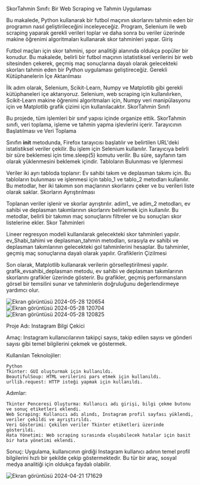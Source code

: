 SkorTahmin Sınıfı: Bir Web Scraping ve Tahmin Uygulaması

Bu makalede, Python kullanarak bir futbol maçının skorlarını tahmin eden bir programın nasıl geliştirileceğini inceleyeceğiz. Program, Selenium ile web scraping yaparak gerekli verileri toplar ve daha sonra bu veriler üzerinde makine öğrenimi algoritmaları kullanarak skor tahminleri yapar.
Giriş

Futbol maçları için skor tahmini, spor analitiği alanında oldukça popüler bir konudur. Bu makalede, belirli bir futbol maçının istatistiksel verilerini bir web sitesinden çekerek, geçmiş maç sonuçlarına dayalı olarak gelecekteki skorları tahmin eden bir Python uygulaması geliştireceğiz.
Gerekli Kütüphanelerin İçe Aktarılması

İlk adım olarak, Selenium, Scikit-Learn, Numpy ve Matplotlib gibi gerekli kütüphaneleri içe aktarıyoruz. Selenium, web scraping için kullanılırken, Scikit-Learn makine öğrenimi algoritmaları için, Numpy veri manipülasyonu için ve Matplotlib grafik çizimi için kullanılacaktır.
SkorTahmin Sınıfı

Bu projede, tüm işlemleri bir sınıf yapısı içinde organize ettik. SkorTahmin sınıfı, veri toplama, işleme ve tahmin yapma işlevlerini içerir.
Tarayıcının Başlatılması ve Veri Toplama

Sınıfın __init__ metodunda, Firefox tarayıcısı başlatılır ve belirtilen URL'deki istatistiksel veriler çekilir. Bu işlem için Selenium kullanılır. Tarayıcıya belirli bir süre beklemesi için time.sleep(5) komutu verilir. Bu süre, sayfanın tam olarak yüklenmesini beklemek içindir.
Tabloların Bulunması ve İşlenmesi

Veriler iki ayrı tabloda toplanır: Ev sahibi takım ve deplasman takımı için. Bu tabloların bulunması ve işlenmesi için tablo_1 ve tablo_2 metodları kullanılır. Bu metodlar, her iki takımın son maçlarının skorlarını çeker ve bu verileri liste olarak saklar.
Skorların Ayrıştırılması

Toplanan veriler işlenir ve skorlar ayrıştırılır. adim1_ ve adim_2 metodları, ev sahibi ve deplasman takımlarının skorlarını belirlemek için kullanılır. Bu metodlar, belirli bir takımın maç sonuçlarını filtreler ve bu sonuçları skor listelerine ekler.
Skor Tahminleri

Lineer regresyon modeli kullanılarak gelecekteki skor tahminleri yapılır. ev_Shabi_tahimi ve deplasman_tahmin metodları, sırasıyla ev sahibi ve deplasman takımlarının gelecekteki gol tahminlerini hesaplar. Bu tahminler, geçmiş maç sonuçlarına dayalı olarak yapılır.
Grafiklerin Çizilmesi

Son olarak, Matplotlib kullanarak verilerin görselleştirilmesi yapılır. grafik_evsahibi_deplasman metodu, ev sahibi ve deplasman takımlarının skorlarını grafikler üzerinde gösterir. Bu grafikler, geçmiş performansların görsel bir temsilini sunar ve tahminlerin doğruluğunu değerlendirmeye yardımcı olur.



![Ekran görüntüsü 2024-05-28 120654](https://github.com/arazumut/footballMachineAI-instagrambilgiAraci/assets/150933483/d9ab9186-8310-43a9-9706-a21b9f5c4696)
![Ekran görüntüsü 2024-05-28 120704](https://github.com/arazumut/footballMachineAI-instagrambilgiAraci/assets/150933483/fcfebb17-28e8-4e42-9461-ce048d40492d)
![Ekran görüntüsü 2024-05-28 120825](https://github.com/arazumut/footballMachineAI-instagrambilgiAraci/assets/150933483/f8d9aaec-2109-4c1c-8456-78e9accdfe64)


Proje Adı: Instagram Bilgi Çekici

Amaç: Instagram kullanıcılarının takipçi sayısı, takip edilen sayısı ve gönderi sayısı gibi temel bilgilerini çekmek ve göstermek.

Kullanılan Teknolojiler:

    Python
    Tkinter: GUI oluşturmak için kullanıldı.
    BeautifulSoup: HTML verilerini pars etmek için kullanıldı.
    urllib.request: HTTP isteği yapmak için kullanıldı.

Adımlar:

    Tkinter Penceresi Oluşturma: Kullanıcı adı girişi, bilgi çekme butonu ve sonuç etiketleri eklendi.
    Web Scraping: Kullanıcı adı alındı, Instagram profil sayfası yüklendi, veriler çekildi ve ayrıştırıldı.
    Veri Gösterimi: Çekilen veriler Tkinter etiketleri üzerinde gösterildi.
    Hata Yönetimi: Web scraping sırasında oluşabilecek hatalar için basit bir hata yönetimi eklendi.

Sonuç: Uygulama, kullanıcının girdiği Instagram kullanıcı adının temel profil bilgilerini hızlı bir şekilde çekip göstermektedir. Bu tür bir araç, sosyal medya analitiği için oldukça faydalı olabilir.

![Ekran görüntüsü 2024-04-21 171629](https://github.com/arazumut/footballMachineAI-instagrambilgiAraci/assets/150933483/536553ba-d4f2-4a37-92c7-7ccf3ce3c74d)

